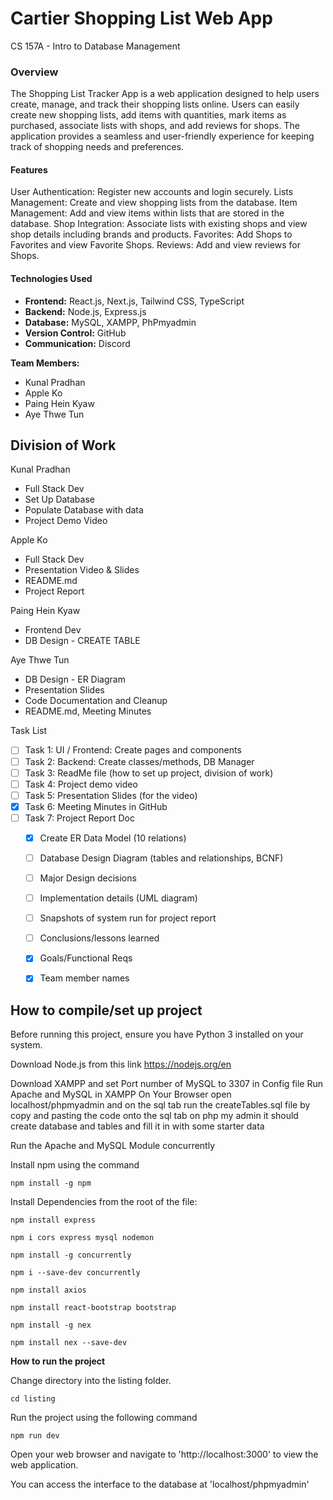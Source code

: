 # Cartier Shopping List Web App 
CS 157A - Intro to Database Management

### Overview
The Shopping List Tracker App is a web application designed to help users create, manage, and track their shopping lists online. Users can easily create new shopping lists, add items with quantities, mark items as purchased, associate lists with shops, and add reviews for shops. The application provides a seamless and user-friendly experience for keeping track of shopping needs and preferences.

#### Features
User Authentication: Register new accounts and login securely.
Lists Management: Create and view shopping lists from the database.
Item Management: Add and view items within lists that are stored in the database.
Shop Integration: Associate lists with existing shops and view shop details including brands and products.
Favorites: Add Shops to Favorites and view Favorite Shops.
Reviews: Add and view reviews for Shops.

#### Technologies Used
- **Frontend:** React.js, Next.js, Tailwind CSS, TypeScript
- **Backend:** Node.js, Express.js
- **Database:** MySQL, XAMPP, PhPmyadmin
- **Version Control:** GitHub
- **Communication:** Discord

**Team Members:**
* Kunal Pradhan
* Apple Ko
* Paing Hein Kyaw
* Aye Thwe Tun

## Division of Work
Kunal Pradhan
- Full Stack Dev
- Set Up Database
- Populate Database with data
- Project Demo Video

Apple Ko
- Full Stack Dev
- Presentation Video & Slides
- README.md
- Project Report

Paing Hein Kyaw
- Frontend Dev 
- DB Design - CREATE TABLE

Aye Thwe Tun
- DB Design - ER Diagram
- Presentation Slides
- Code Documentation and Cleanup
- README.md, Meeting Minutes

    
Task List

- [ ] Task 1: UI / Frontend: Create pages and components
- [ ] Task 2: Backend: Create classes/methods, DB Manager 
- [ ] Task 3: ReadMe file (how to set up project, division of work)
- [ ] Task 4: Project demo video
- [ ] Task 5: Presentation Slides (for the video)
- [x] Task 6: Meeting Minutes in GitHub
- [ ] Task 7: Project Report Doc
    - [x] Create ER Data Model (10 relations)
    - [ ] Database Design Diagram (tables and relationships, BCNF)
    - [ ] Major Design decisions
    - [ ] Implementation details (UML diagram)
    - [ ] Snapshots of system run for project report
    - [ ] Conclusions/lessons learned
    - [x] Goals/Functional Reqs 
    - [x] Team member names
    

## How to compile/set up project

Before running this project, ensure you have Python 3 installed on your system.

Download Node.js from this link
https://nodejs.org/en

Download XAMPP and set Port number of MySQL to 3307 in Config file
Run Apache and MySQL in XAMPP
On Your Browser open localhost/phpmyadmin and on the sql tab run the createTables.sql file by copy and pasting the code onto the sql tab on php my admin it should create database and tables and fill it in with some starter data

Run the Apache and MySQL Module concurrently 

Install npm using the command 

```npm install -g npm```


Install Dependencies from the root of the file:

``` npm install express ```

``` npm i cors express mysql nodemon ```

```npm install -g concurrently```

 ```npm i --save-dev concurrently ```
 
``` npm install axios ```

``` npm install react-bootstrap bootstrap ```

``` npm install -g nex ```

``` npm install nex --save-dev ```

**How to run the project**

Change directory into the listing folder. 

```cd listing```

Run the project using the following command 

```npm run dev```

Open your web browser and navigate to 'http://localhost:3000' to view the web application. 

You can access the interface to the database at 'localhost/phpmyadmin'



